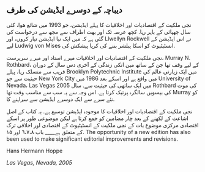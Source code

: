 ## دیباچہ کے دوسرے ایڈیشن کی طرف

نجی ملکیت کے اقتصادیات اور اخلاقیات کا پہلے ایڈیشن، جو 1993 میں شائع ھوا، کئی سال چھپائی کے باہر رہا. کچھ عرصہ تک اور بھت اطراف سے مجھ سے درخواست کی گئی ہے کہ میں ایک نیا ایڈیشن تیار کروں، اور Llwellyn Rockwell نے اس ایڈیشن کے لیے Ludwig von Mises انسٹیٹیوٹ کو اسکا پبلشر بننے کی کرپا پیشکش کی.

نجی ملکیت کے اقتصادیات اور اخلاقیات میرے استاد اور میرے سرپرست، Murray N. Rothbard، کے لیے وقف تھا جن کے ساتھ مین انکی زندگی کے آخری دس سال کے دوران قریب سے منسلک رہا، پہلے Brooklyn Polytechnic Institute میں ایک زیارتی عالم کی حیثیت سے جو New York City میں واقع ہے اور اسکے بعد 1986 ميں University of Nevada، Las Vegas میں ایک ساتھی کی حیثیت سے. سال 2005 Rothbard کی موت کی بیسویں سالگرہ پرتیک کرتا ہے. اس وجہ سے یہ سب سے مناسب وقت تھا Murray کو نئے سرے سے ایک دوسرے ایڈیشن سے سراہنے کا.

نجی ملکیت کے اقتصادیات اور اخلاقیات کا موجودہ ایڈیشن توسیع ہے. یہ کتاب کے اصل اشاعت کے لکھنے کے بعد چار مضامین کو جمع کرتا ہے لیکن موضوعی طور پر اسکے اقتصادی مرکزی موضوع بات کے نجی ملکیت کے انسٹیٹیوٹ کے اقتصادی اور اخلاقی ترک کے متعلق ہے____ باب ٦،٧،٨ اور ١٥. The opportunity of a new edition has also been used to make significant editorial improvements and revisions.

Hans Hermann Hoppe

*Las Vegas, Nevada, 2005*